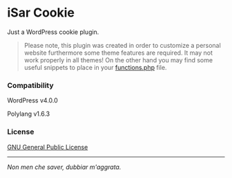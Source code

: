 iSar Cookie
===========
Just a WordPress cookie plugin.

> Please note, this plugin was created in order to customize a personal website furthermore some theme features are required. It may not work properly in all themes! On the other hand you may find some useful snippets to place in your [functions.php] file.

### Compatibility

WordPress v4.0.0

Polylang v1.6.3

### License

[GNU General Public License]

___

*Non men che saver, dubbiar m'aggrata.*

[functions.php]:http://codex.wordpress.org/Functions_File_Explained
[GNU General Public License]:https://wordpress.org/about/license/
